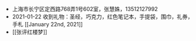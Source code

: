 - 上海市长宁区定西路768弄1号602室，张慧姝，13512127992
- 2021-01-22 收到礼物：圣经，巧克力，红色笔记本，手提袋，围巾，礼券，手札 [[January 22nd, 2021]]
- [[张评红楼梦]]
